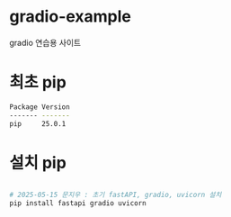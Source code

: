 # gradio-example
gradio 연습용 사이트  


# 최초 pip
```bash
Package Version
------- -------
pip     25.0.1
```


# 설치 pip
```bash

# 2025-05-15 문지우 : 초기 fastAPI, gradio, uvicorn 설치
pip install fastapi gradio uvicorn
```